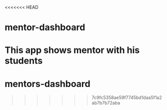<<<<<<< HEAD
# mentor-dashboard
This app shows mentor with his students
=======
# mentors-dashboard
>>>>>>> 7c9fc5358ae59f7745bd1daa5f1a2ab7b7b72aba
